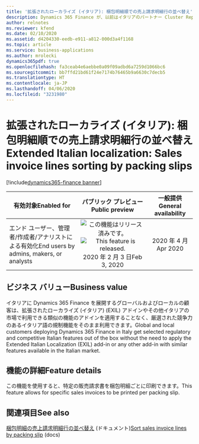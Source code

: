 ```yaml
---
title: '拡張されたローカライズ (イタリア): 梱包明細順での売上請求明細行の並べ替え'
description: Dynamics 365 Finance が、以前はイタリアのパートナー Cluster Reply によって提供された、拡張されたローカライズ (イタリア) (EXIL) アドインでのみ利用可能であった、イタリア語固有の機能セットが利用できるように拡張されました。
author: relnotes
ms.reviewer: kfend
ms.date: 02/10/2020
ms.assetid: d4204330-eedb-e911-a812-000d3a4f1168
ms.topic: article
ms.service: business-applications
ms.author: mrolecki
dynamics365pdf: true
ms.openlocfilehash: fa3ceab4e6aebbe0a09f09adbd6a7259d1066bc6
ms.sourcegitcommit: bb7ffd21bd61f24e7174b76465b9a6630c7decb5
ms.translationtype: HT
ms.contentlocale: ja-JP
ms.lasthandoff: 04/06/2020
ms.locfileid: "3231980"
---
```

# <a name="extended-italian-localization-sales-invoice-lines-sorting-by-packing-slips"></a><span data-ttu-id="b9b78-103">拡張されたローカライズ (イタリア): 梱包明細順での売上請求明細行の並べ替え</span><span class="sxs-lookup"><span data-stu-id="b9b78-103">Extended Italian localization: Sales invoice lines sorting by packing slips</span></span>
[!include[dynamics365-finance banner](../includes/dynamics365-finance.md)]

| <span data-ttu-id="b9b78-104">有効対象</span><span class="sxs-lookup"><span data-stu-id="b9b78-104">Enabled for</span></span>    |  <span data-ttu-id="b9b78-105">パブリック プレビュー</span><span class="sxs-lookup"><span data-stu-id="b9b78-105">Public preview</span></span> | <span data-ttu-id="b9b78-106">一般提供</span><span class="sxs-lookup"><span data-stu-id="b9b78-106">General availability</span></span> | 
| ---------- | :----------: |:----------: |
|<span data-ttu-id="b9b78-107">エンド ユーザー、管理者/作成者/アナリストによる有効化</span><span class="sxs-lookup"><span data-stu-id="b9b78-107">End users by admins, makers, or analysts</span></span>|<span data-ttu-id="b9b78-108">![この機能はリリース済みです。](/dynamics365-release-plan/media/green-checkmark.png "この機能はリリース済みです。")</span><span class="sxs-lookup"><span data-stu-id="b9b78-108">![This feature is released.](/dynamics365-release-plan/media/green-checkmark.png "This feature is released.")</span></span> <span data-ttu-id="b9b78-109">2020 年 2 月 3 日</span><span class="sxs-lookup"><span data-stu-id="b9b78-109">Feb 3, 2020</span></span>| <span data-ttu-id="b9b78-110">2020 年 4 月</span><span class="sxs-lookup"><span data-stu-id="b9b78-110">Apr 2020</span></span>|


## <a name="business-value"></a><span data-ttu-id="b9b78-111">ビジネス バリュー</span><span class="sxs-lookup"><span data-stu-id="b9b78-111">Business value</span></span>
<!-- bv start -->
<span data-ttu-id="b9b78-112">イタリアに Dynamics 365 Finance を展開するグローバルおよびローカルの顧客は、拡張されたローカライズ (イタリア) (EXIL) アドインやその他イタリアの市場で利用できる類似の機能のアドインを適用することなく、厳選された競争力のあるイタリア語の規制機能をそのまま利用できます。</span><span class="sxs-lookup"><span data-stu-id="b9b78-112">Global and local customers deploying Dynamics 365 Finance in Italy get selected regulatory and competitive Italian features out of the box without the need to apply the Extended Italian Localization (EXIL) add-in or any other add-in with similar features available in the Italian market.</span></span>
<!-- bv end -->



## <a name="feature-details"></a><span data-ttu-id="b9b78-113">機能の詳細</span><span class="sxs-lookup"><span data-stu-id="b9b78-113">Feature details</span></span>
<!--feature detail start -->
<span data-ttu-id="b9b78-114">この機能を使用すると、特定の販売請求書を梱包明細ごとに印刷できます。</span><span class="sxs-lookup"><span data-stu-id="b9b78-114">This feature allows for specific sales invoices to be printed per packing slip.</span></span>
<!--feature detail end -->










## <a name="see-also"></a><span data-ttu-id="b9b78-115">関連項目</span><span class="sxs-lookup"><span data-stu-id="b9b78-115">See also</span></span>


<!--docs start-->
<span data-ttu-id="b9b78-116">[梱包明細の売上請求明細行の並べ替え](https://docs.microsoft.com/dynamics365/finance/localizations/emea-ita-exil-invoicing-packing-slips) (ドキュメント)</span><span class="sxs-lookup"><span data-stu-id="b9b78-116">[Sort sales invoice lines by packing slip](https://docs.microsoft.com/dynamics365/finance/localizations/emea-ita-exil-invoicing-packing-slips) (docs)</span></span>
<!--docs end-->

